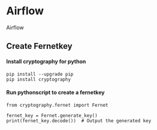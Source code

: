 # Airflow
Airflow 

## Create Fernetkey

#### Install cryptography for python
```
pip install --upgrade pip
pip install cryptography
```

#### Run pythonscript to create a fernetkey
```
from cryptography.fernet import Fernet

fernet_key = Fernet.generate_key()
print(fernet_key.decode())  # Output the generated key
```
